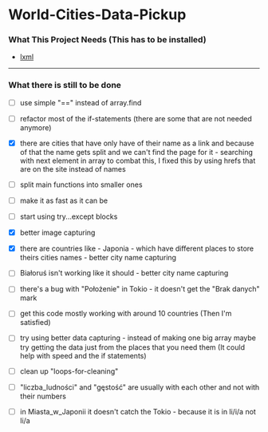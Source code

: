 # World-Cities-Data-Pickup

### What This Project Needs (This has to be installed)
* [lxml](https://lxml.de/)

---

### What there is still to be done
- [ ] use simple "==" instead of array.find
- [ ] refactor most of the if-statements (there are some that are not needed anymore)
- [x] there are cities that have only have of their name as a link and because of that the name gets split and we can't find the page for it - searching with next element in array to combat this, I fixed this by using hrefs that are on the site instead of names
- [ ] split main functions into smaller ones
- [ ] make it as fast as it can be
- [ ] start using try...except blocks
- [x] better image capturing
- [x] there are countries like - Japonia - which have different places to store theirs cities names - better city name capturing
- [ ] Białoruś isn't working like it should - better city name capturing
- [ ] there's a bug with "Położenie" in Tokio - it doesn't get the "Brak danych" mark
- [ ] get this code mostly working with around 10 countries (Then I'm satisfied)
- [ ] try using better data capturing - instead of making one big array maybe try getting the data just from the places that you need them (It could help with speed and the if statements)
- [ ] clean up "loops-for-cleaning"
- [ ] "liczba_ludności" and "gęstość" are usually with each other and not with their numbers

- [ ] in Miasta_w_Japonii it doesn't catch the Tokio - because it is in li/i/a not li/a